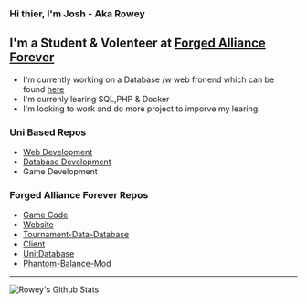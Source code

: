 ### Hi thier, I'm Josh - Aka Rowey

## I'm a Student & Volenteer at [Forged Alliance Forever](www.faforever.com)
- I'm currently working on a Database /w web fronend which can be found [here](https://github.com/MrRowey/FAF-Tourney-Data-DB)
- I'm currenly learing SQL,PHP & Docker
- I'm looking to work and do more project to imporve my learing.

### Uni Based Repos
- [Web Development](https://github.com/MrRowey/GlazeSure)
- [Database Development](https://github.com/MrRowey/SNT-Antiques)
- Game Development

### Forged Alliance Forever Repos
- [Game Code](https://github.com/MrRowey/Local-FA)
- [Website](https://github.com/MrRowey/FAFwebsite)
- [Tournament-Data-Database](https://github.com/MrRowey/FAF-Tourney-Data-DB)
- [Client](https://github.com/MrRowey/downlords-faf-client)
- [UnitDatabase](https://github.com/MrRowey/UnitDB)
- [Phantom-Balance-Mod](https://github.com/MrRowey/PhantomBalance)


----
<img align="left" alt="Rowey's Github Stats" src="https://github-readme-stats.vercel.app/api?username=mrrowey&show_icons=true&hide_border=true">